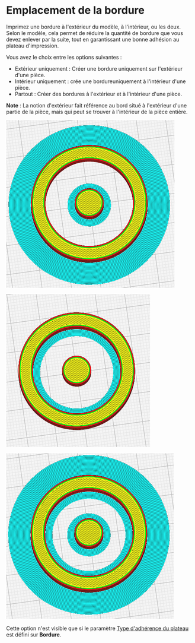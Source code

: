 Emplacement de la bordure
====
Imprimez une bordure à l'extérieur du modèle, à l'intérieur, ou les deux. Selon le modèle, cela permet de réduire la quantité de bordure que vous devez enlever par la suite, tout en garantissant une bonne adhésion au plateau d'impression.

Vous avez le choix entre les options suivantes :

- Extérieur uniquement : Créer une bordure uniquement sur l'extérieur d'une pièce. 
- Intérieur uniquement : crée une bordureuniquement à l'intérieur d'une pièce.
- Partout : Créer des bordures à l'extérieur et à l'intérieur d'une pièce.

**Note** : La notion d'extérieur fait référence au bord situé à l'extérieur d'une partie de la pièce, mais qui peut se trouver à l'intérieur de la pièce entière.

![Bordure extérieur seulement](../../../articles/images/brim_outside.png)

![Bordure intérieur seulement](../../../articles/images/brim_inside.png)

![Bordure Partout](../../../articles/images/brim_everywhere.png)


Cette option n'est visible que si le paramètre [Type d'adhérence du plateau](adhesion_type.md) est défini sur **Bordure**.

